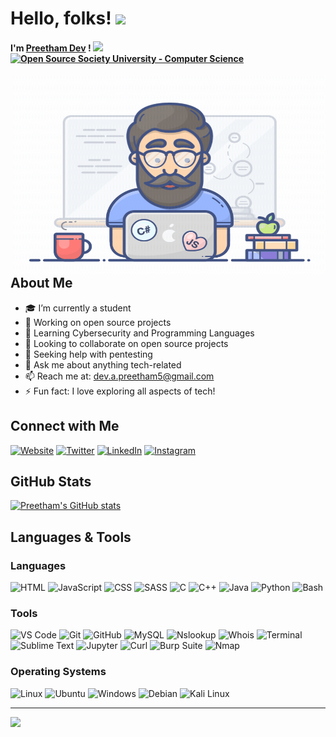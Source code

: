 # Hello, folks! <img src="https://raw.githubusercontent.com/MartinHeinz/MartinHeinz/master/wave.gif" width="30px">

#### I'm [Preetham Dev][website] ! ![](https://komarev.com/ghpvc/?username=Macronol5&color=brightgreen&style=plastic&label=PROFILE+VIEWS) <a href="https://github.com/ossu/computer-science"><img alt="Open Source Society University - Computer Science" src="https://img.shields.io/badge/OSSU-computer--science-blue.svg"></a>


<img align="right" alt="GIF" src="https://github.com/Macronol5/Macronol5/blob/main/programmer.gif?raw=true" width="500" height="320" />

## About Me

- 🎓 I’m currently a student
- 🔭 Working on open source projects
- 🌱 Learning Cybersecurity and Programming Languages
- 👯 Looking to collaborate on open source projects
- 🤔 Seeking help with pentesting
- 💬 Ask me about anything tech-related
- 📫 Reach me at: dev.a.preetham5@gmail.com
- ⚡ Fun fact: I love exploring all aspects of tech!

## Connect with Me
[![Website](https://img.shields.io/badge/Website-000000?style=for-the-badge&logo=About.me&logoColor=white)][website]
[![Twitter](https://img.shields.io/badge/Twitter-1DA1F2?style=for-the-badge&logo=Twitter&logoColor=white)][twitter]
[![LinkedIn](https://img.shields.io/badge/LinkedIn-0077B5?style=for-the-badge&logo=LinkedIn&logoColor=white)][linkedin]
[![Instagram](https://img.shields.io/badge/Instagram-E4405F?style=for-the-badge&logo=Instagram&logoColor=white)][instagram]

## GitHub Stats
[![Preetham's GitHub stats](https://github-readme-stats.vercel.app/api?username=Macronol5&count_private=true&show_icons=true&theme=radical&include_all_commits=true)](https://github.com/Macronol5)

## Languages & Tools
### Languages
![HTML](https://img.shields.io/badge/HTML-E34F26?style=for-the-badge&logo=html5&logoColor=white)
![JavaScript](https://img.shields.io/badge/JavaScript-F7DF1E?style=for-the-badge&logo=javascript&logoColor=black)
![CSS](https://img.shields.io/badge/CSS-1572B6?style=for-the-badge&logo=css3&logoColor=white)
![SASS](https://img.shields.io/badge/SASS-CC6699?style=for-the-badge&logo=sass&logoColor=white)
![C](https://img.shields.io/badge/C-A8B9CC?style=for-the-badge&logo=c&logoColor=black)
![C++](https://img.shields.io/badge/C++-00599C?style=for-the-badge&logo=cplusplus&logoColor=white)
![Java](https://img.shields.io/badge/Java-007396?style=for-the-badge&logo=java&logoColor=white)
![Python](https://img.shields.io/badge/Python-3776AB?style=for-the-badge&logo=python&logoColor=white)
![Bash](https://img.shields.io/badge/Bash-4EAA25?style=for-the-badge&logo=gnu-bash&logoColor=white)

### Tools
![VS Code](https://img.shields.io/badge/VS%20Code-007ACC?style=for-the-badge&logo=visual-studio-code&logoColor=white)
![Git](https://img.shields.io/badge/Git-F05032?style=for-the-badge&logo=git&logoColor=white)
![GitHub](https://img.shields.io/badge/GitHub-181717?style=for-the-badge&logo=github&logoColor=white)
![MySQL](https://img.shields.io/badge/MySQL-4479A1?style=for-the-badge&logo=mysql&logoColor=white)
![Nslookup](https://img.shields.io/badge/Nslookup-000000?style=for-the-badge&logo=gnu-bash&logoColor=white)
![Whois](https://img.shields.io/badge/Whois-000000?style=for-the-badge&logo=gnu-bash&logoColor=white)
![Terminal](https://img.shields.io/badge/Terminal-000000?style=for-the-badge&logo=gnu-bash&logoColor=white)
![Sublime Text](https://img.shields.io/badge/Sublime_Text-FF9800?style=for-the-badge&logo=sublime-text&logoColor=white)
![Jupyter](https://img.shields.io/badge/Jupyter-F37626?style=for-the-badge&logo=jupyter&logoColor=white)
![Curl](https://img.shields.io/badge/Curl-073551?style=for-the-badge&logo=curl&logoColor=white)
![Burp Suite](https://img.shields.io/badge/Burp%20Suite-FF7139?style=for-the-badge&logo=burp-suite&logoColor=white)
![Nmap](https://img.shields.io/badge/Nmap-4682B4?style=for-the-badge&logo=nmap&logoColor=white)

### Operating Systems
![Linux](https://img.shields.io/badge/Linux-FCC624?style=for-the-badge&logo=linux&logoColor=black)
![Ubuntu](https://img.shields.io/badge/Ubuntu-E95420?style=for-the-badge&logo=ubuntu&logoColor=white)
![Windows](https://img.shields.io/badge/Windows-0078D6?style=for-the-badge&logo=windows&logoColor=white)
![Debian](https://img.shields.io/badge/Debian-A81D33?style=for-the-badge&logo=debian&logoColor=white)
![Kali Linux](https://img.shields.io/badge/Kali_Linux-557C94?style=for-the-badge&logo=kalilinux&logoColor=white)


---

[website]: https://linktr.ee/Macronol5
[twitter]: https://twitter.com/preethamDev7
[instagram]: https://instagram.com/clex_marto
[linkedin]: https://linkedin.com/in/pdtb

<img src="https://t.bkit.co/w_6480568291ad0.gif" />
